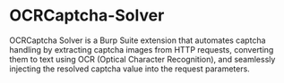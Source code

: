 # OCRCaptcha-Solver
OCRCaptcha Solver is a Burp Suite extension that automates captcha handling by extracting captcha images from HTTP requests, converting them to text using OCR (Optical Character Recognition), and seamlessly injecting the resolved captcha value into the request parameters.
